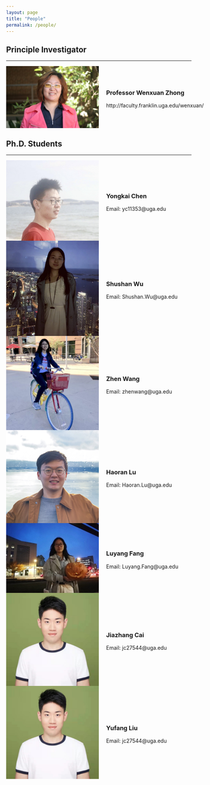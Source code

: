 ```yaml
---
layout: page
title: "People"
permalink: /people/
---
```


## Principle Investigator
*** 
<div class="team-member" style="display: flex; align-items: center;">
    <img src="/assets/Wenxuan_Zhong.jpeg" alt="Wenxuan Zhong" style="max-width: 50%;">
    <div class="description" style="margin-left: 20px;">
        <h3>Professor Wenxuan Zhong</h3>
        <p>http://faculty.franklin.uga.edu/wenxuan/</p>
        <!-- More description if necessary -->
    </div>
</div>

## Ph.D. Students
*** 
<div class="team-member" style="display: flex; align-items: center;">
    <img src="/assets/yongkai.jpeg" alt="Yongkai" style="max-width: 50%;">
    <div class="description" style="margin-left: 20px;">
        <h3>Yongkai Chen</h3>
        <p>Email: yc11353@uga.edu</p>
        <!-- More description if necessary -->
    </div>
</div>

<div class="team-member" style="display: flex; align-items: center;">
    <img src="/assets/Shushan_Wu.jpg" alt="Shushan_Wu" style="max-width: 50%;">
    <div class="description" style="margin-left: 20px;">
        <h3>Shushan Wu</h3>
        <p>Email: Shushan.Wu@uga.edu</p>
        <!-- More description if necessary -->
    </div>
</div>


<div class="team-member" style="display: flex; align-items: center;">
    <img src="/assets/Zhen_Wang.jpg" alt="Zhen_Wang" style="max-width: 50%;">
    <div class="description" style="margin-left: 20px;">
        <h3>Zhen Wang</h3>
        <p>Email: zhenwang@uga.edu</p>
        <!-- More description if necessary -->
    </div>
</div>

<div class="team-member" style="display: flex; align-items: center;">
    <img src="/assets/Haoran_Lu.jpeg" alt="Haoran_Lu" style="max-width: 50%;">
    <div class="description" style="margin-left: 20px;">
        <h3>Haoran Lu</h3>
        <p>Email: Haoran.Lu@uga.edu</p>
        <!-- More description if necessary -->
    </div>
</div>

<div class="team-member" style="display: flex; align-items: center;">
    <img src="/assets/Luyang_Fang.jpeg" alt="Luyang_Fang" style="max-width: 50%;">
    <div class="description" style="margin-left: 20px;">
        <h3>Luyang Fang</h3>
        <p>Email: Luyang.Fang@uga.edu</p>
        <!-- More description if necessary -->
    </div>
</div>

<div class="team-member" style="display: flex; align-items: center;">
    <img src="/assets/Jiazhang_Cai.jpeg" alt="Jiazhang_Cai" style="max-width: 50%;">
    <div class="description" style="margin-left: 20px;">
        <h3>Jiazhang Cai</h3>
        <p>Email: jc27544@uga.edu</p>
        <!-- More description if necessary -->
    </div>
</div>

<div class="team-member" style="display: flex; align-items: center;">
    <img src="/assets/Jiazhang_Cai.jpeg" alt="Jiazhang_Cai" style="max-width: 50%;">
    <div class="description" style="margin-left: 20px;">
        <h3>Yufang Liu</h3>
        <p>Email: jc27544@uga.edu</p>
        <!-- More description if necessary -->
    </div>
</div>
